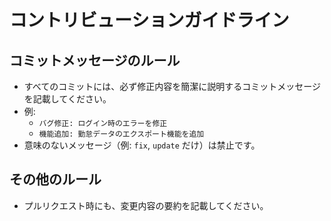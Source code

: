 # コントリビューションガイドライン

## コミットメッセージのルール

- すべてのコミットには、必ず修正内容を簡潔に説明するコミットメッセージを記載してください。
- 例:  
  - `バグ修正: ログイン時のエラーを修正`
  - `機能追加: 勤怠データのエクスポート機能を追加`
- 意味のないメッセージ（例: `fix`, `update` だけ）は禁止です。

## その他のルール

- プルリクエスト時にも、変更内容の要約を記載してください。
